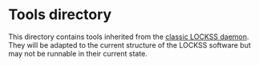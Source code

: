 # Tools directory

This directory contains tools inherited from the [classic LOCKSS daemon](https://github.com/lockss/lockss-daemon). They will be adapted to the current structure of the LOCKSS software but may not be runnable in their current state.